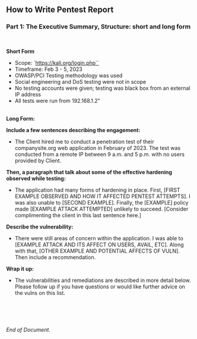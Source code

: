 
## How to Write Pentest Report

### Part 1: The Executive Summary, Structure: short and long form

</br>

**Short Form**

- Scope: `<https://kali.org/login.php``>
- Timeframe: Feb 3 - 5, 2023
- OWASP/PCI Testing methodology was used
- Social engineering and DoS testing were not in scope
- No testing accounts were given; testing was black box from an external IP address
- All tests were run from 192.168.1.2"</br></br>

**Long Form:**

**Include a few sentences describing the engagement:**

- The Client hired me to conduct a penetration test of their companysite.org web application in February of 2023.  The test was conducted from a remote IP between 9 a.m. and 5 p.m. with no users provided by Client.

**Then, a paragraph that talk about some of the effective hardening observed while testing:**

- The application had many forms of hardening in place.  First, [FIRST EXAMPLE OBSERVED AND HOW IT AFFECTED PENTEST ATTEMPTS].  I was also unable to [SECOND EXAMPLE].  Finally, the [EXAMPLE] policy made [EXAMPLE ATTACK ATTEMPTED] unlikely to succeed.  [Consider complimenting the client in this last sentence here.]

**Describe the vulnerability:**

- There were still areas of concern within the application.  I was able to [EXAMPLE ATTACK AND ITS AFFECT ON USERS, AVAIL, ETC].  Along with that, [OTHER EXAMPLE AND POTENTIAL AFFECTS OF VULN].  Then include a recommendation.

**Wrap it up:**

- The vulnerabilities and remediations are described in more detail below.  Please follow up if you have questions or would like further advice on the vulns on this list.

</br></br></br></br>
*End of Document.*
